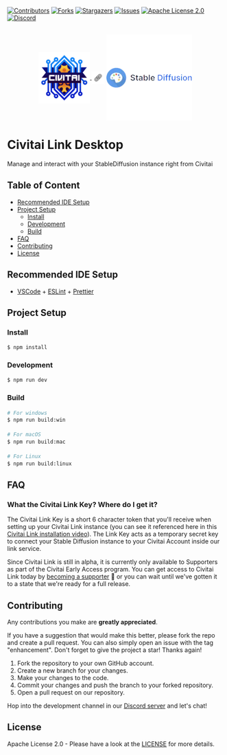 [![Contributors][contributors-shield]][contributors-url]
[![Forks][forks-shield]][forks-url]
[![Stargazers][stars-shield]][stars-url]
[![Issues][issues-shield]][issues-url]
[![Apache License 2.0][license-shield]][license-url]
[![Discord][discord-shield]][discord-url]

<br />
<div align="center">
  <a href="https://civitai.com/">
    <img valign="middle" src="resources/logo.png" alt="Civitai Logo" width="120" height="auto">
  </a>
  <img valign="middle" src="resources/link.jpg" alt="Link" width="30" height="auto">
  <img valign="middle" src="resources/stablediffusion.webp" alt="Stable Diffusion" width="200" height="auto">
</div>

# Civitai Link Desktop

Manage and interact with your StableDiffusion instance right from Civitai

## Table of Content

- [Recommended IDE Setup](#recommended-ide-setup)
- [Project Setup](#project-setup)
  - [Install](#install)
  - [Development](#development)
  - [Build](#build)
- [FAQ](#faq)
- [Contributing](#contributing)
- [License](#license)

## Recommended IDE Setup

- [VSCode](https://code.visualstudio.com/) + [ESLint](https://marketplace.visualstudio.com/items?itemName=dbaeumer.vscode-eslint) + [Prettier](https://marketplace.visualstudio.com/items?itemName=esbenp.prettier-vscode)

## Project Setup

### Install

```bash
$ npm install
```

### Development

```bash
$ npm run dev
```

### Build

```bash
# For windows
$ npm run build:win

# For macOS
$ npm run build:mac

# For Linux
$ npm run build:linux
```

## FAQ

### What the Civitai Link Key? Where do I get it?

The Civitai Link Key is a short 6 character token that you'll receive when setting up your Civitai Link instance (you can see it referenced here in this [Civitai Link installation video](https://civitai.com/v/civitai-link-installation)). The Link Key acts as a temporary secret key to connect your Stable Diffusion instance to your Civitai Account inside our link service.

Since Civitai Link is still in alpha, it is currently only available to Supporters as part of the Civitai Early Access program. You can get access to Civitai Link today by [becoming a supporter](https://civitai.com/pricing) 🥰 or you can wait until we've gotten it to a state that we're ready for a full release.

## Contributing

Any contributions you make are **greatly appreciated**.

If you have a suggestion that would make this better, please fork the repo and create a pull request. You can also simply open an issue with the tag "enhancement".
Don't forget to give the project a star! Thanks again!

1. Fork the repository to your own GitHub account.
2. Create a new branch for your changes.
3. Make your changes to the code.
4. Commit your changes and push the branch to your forked repository.
5. Open a pull request on our repository.

Hop into the development channel in our [Discord server](https://discord.gg/UwX5wKwm6c) and let's chat!

## License

Apache License 2.0 - Please have a look at the [LICENSE](/LICENSE) for more details.

[contributors-shield]: https://img.shields.io/github/contributors/civitai/civitai-link-desktop.svg?style=for-the-badge
[contributors-url]: https://github.com/civitai/civitai-link-desktop/graphs/contributors
[forks-shield]: https://img.shields.io/github/forks/civitai/civitai-link-desktop.svg?style=for-the-badge
[forks-url]: https://github.com/civitai/civitai-link-desktop/network/members
[stars-shield]: https://img.shields.io/github/stars/civitai/civitai-link-desktop.svg?style=for-the-badge
[stars-url]: https://github.com/civitai/civitai-link-desktop/stargazers
[issues-shield]: https://img.shields.io/github/issues/civitai/civitai-link-desktop.svg?style=for-the-badge
[issues-url]: https://github.com/civitai/civitai-link-desktop/issues
[license-shield]: https://img.shields.io/github/license/civitai/civitai-link-desktop.svg?style=for-the-badge
[license-url]: https://github.com/civitai/civitai-link-desktop/blob/master/LICENSE
[discord-shield]: https://img.shields.io/discord/1037799583784370196?style=for-the-badge
[discord-url]: https://discord.gg/UwX5wKwm6c
